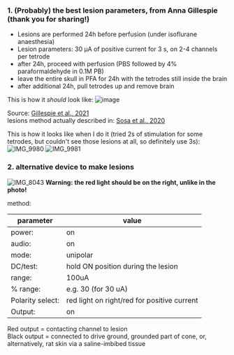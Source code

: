 ### 1. (Probably) the best lesion parameters, from Anna Gillespie (thank you for sharing!)

- Lesions are performed 24h before perfusion (under isoflurane anaesthesia)
- Lesion parameters: 30 μA of positive current for 3 s, on 2-4 channels per tetrode
- after 24h, proceed with perfusion (PBS followed by 4% paraformaldehyde in 0.1M PB)
- leave the entire skull in PFA for 24h with the tetrodes still inside the brain
- after additional 24h, pull tetrodes up and remove brain

This is how it _should_ look like:
![image](https://github.com/elduvelle/ephys_tutorials/assets/64431932/5ad0c8d6-aa8b-4e03-85a3-888354c439b5)

Source:
[Gillespie et al., 2021](https://www.sciencedirect.com/science/article/pii/S0896627321005730?via%3Dihub)  
lesions method actually described in: [Sosa et al., 2020](https://www.sciencedirect.com/science/article/pii/S0896627319310086)

This is how it looks like when I do it (tried 2s of stimulation for some tetrodes, but couldn't see those lesions at all, so definitely use 3s):
![IMG_9980](https://github.com/elduvelle/ephys_tutorials/assets/64431932/9bb1da25-2d38-4564-bc50-1f83e5c837fd)
![IMG_9981](https://github.com/elduvelle/ephys_tutorials/assets/64431932/eb7e6057-3491-4556-a5d9-dbd6b39ebfab)


### 2. alternative device to make lesions
![IMG_8043](https://github.com/elduvelle/ephys_tutorials/assets/64431932/ee670de0-ceee-4267-9ca9-799696cbb506)
**Warning: the red light should be on the right, unlike in the photo!**  

method:

|parameter |value   |
|----------|--------|
|power:    |on      |
|audio:    |on      |
|mode:     |unipolar|
|DC/test:  |hold ON position during the lesion     |
|range:    |100uA|
|% range:  |e.g. 30 (for 30 uA)|
|Polarity select:| red light on right/red for positive current|
|Output:   |on|

Red output = contacting channel to lesion  
Black output = connected to drive ground, grounded part of cone, or, alternatively, rat skin via a saline-imbibed tissue



